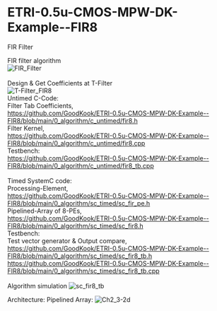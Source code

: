 # ETRI-0.5u-CMOS-MPW-DK-Example--FIR8
FIR Filter

FIR filter algorithm</br>
![FIR_Filter](https://github.com/GoodKook/ETRI-0.5u-CMOS-MPW-DK-Example--FIR8/assets/162967523/ea26339b-93e1-4c4c-919d-98f8b54c4d50)</br>
</br>
Design & Get Coefficients at T-Filter</br>
![T-Filter_FIR8](https://github.com/GoodKook/ETRI-0.5u-CMOS-MPW-DK-Example--FIR8/assets/162967523/e3a033ba-f609-4f49-b8c2-f8497fd27d09)
</br>
Untimed C-Code:</br>
    Filter Tab Coefficients,</br>
        https://github.com/GoodKook/ETRI-0.5u-CMOS-MPW-DK-Example--FIR8/blob/main/0_algorithm/c_untimed/fir8.h</br>
    Filter Kernel,</br>
        https://github.com/GoodKook/ETRI-0.5u-CMOS-MPW-DK-Example--FIR8/blob/main/0_algorithm/c_untimed/fir8.cpp</br>
Testbench:</br>
    https://github.com/GoodKook/ETRI-0.5u-CMOS-MPW-DK-Example--FIR8/blob/main/0_algorithm/c_untimed/fir8_tb.cpp</br>
</br>
Timed SystemC code:</br>
    Processing-Element,</br>
        https://github.com/GoodKook/ETRI-0.5u-CMOS-MPW-DK-Example--FIR8/blob/main/0_algorithm/sc_timed/sc_fir_pe.h</br>
    Pipelined-Array of 8-PEs,</br>
        https://github.com/GoodKook/ETRI-0.5u-CMOS-MPW-DK-Example--FIR8/blob/main/0_algorithm/sc_timed/sc_fir8.h</br>
Testbench:</br>
    Test vector generator & Output compare,</br>
        https://github.com/GoodKook/ETRI-0.5u-CMOS-MPW-DK-Example--FIR8/blob/main/0_algorithm/sc_timed/sc_fir8_tb.h</br>
        https://github.com/GoodKook/ETRI-0.5u-CMOS-MPW-DK-Example--FIR8/blob/main/0_algorithm/sc_timed/sc_fir8_tb.cpp</br>
</br>
Algorithm simulation
![sc_fir8_tb](https://github.com/GoodKook/ETRI-0.5u-CMOS-MPW-DK-Example--FIR8/assets/162967523/1dbf244c-09db-4b3f-b2b8-ee2d15f0c80e)

Architecture:
    Pipelined Array:
![Ch2_3-2d](https://github.com/GoodKook/ETRI-0.5u-CMOS-MPW-DK-Example--FIR8/assets/162967523/22160900-b4b9-4ba0-8155-bf709eb11cdd)


